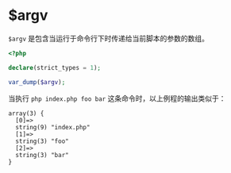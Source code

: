 # $argv

`$argv` 是包含当运行于命令行下时传递给当前脚本的参数的数组。

```php
<?php

declare(strict_types = 1);

var_dump($argv);

```

当执行 `php index.php foo bar` 这条命令时，以上例程的输出类似于：

```shell
array(3) {
  [0]=>
  string(9) "index.php"
  [1]=>
  string(3) "foo"
  [2]=>
  string(3) "bar"
}
```


